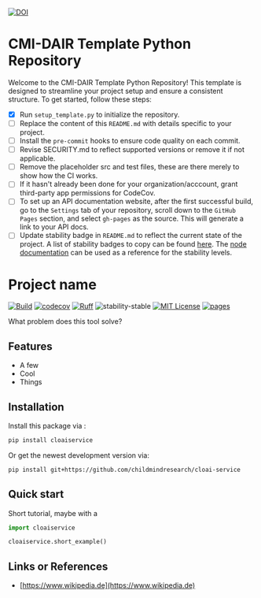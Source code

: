 [![DOI](https://zenodo.org/badge/657341621.svg)](https://zenodo.org/doi/10.5281/zenodo.10383685)

# CMI-DAIR Template Python Repository

Welcome to the CMI-DAIR Template Python Repository! This template is designed to streamline your project setup and ensure a consistent structure. To get started, follow these steps:


- [x] Run `setup_template.py` to initialize the repository.
- [ ] Replace the content of this `README.md` with details specific to your project.
- [ ] Install the `pre-commit` hooks to ensure code quality on each commit.
- [ ] Revise SECURITY.md to reflect supported versions or remove it if not applicable.
- [ ] Remove the placeholder src and test files, these are there merely to show how the CI works.
- [ ] If it hasn't already been done for your organization/acccount, grant third-party app permissions for CodeCov.
- [ ] To set up an API documentation website, after the first successful build, go to the `Settings` tab of your repository, scroll down to the `GitHub Pages` section, and select `gh-pages` as the source. This will generate a link to your API docs.
- [ ] Update stability badge in `README.md` to reflect the current state of the project. A list of stability badges to copy can be found [here](https://github.com/orangemug/stability-badges). The [node documentation](https://nodejs.org/docs/latest-v20.x/api/documentation.html#documentation_stability_index) can be used as a reference for the stability levels.

# Project name

[![Build](https://github.com/childmindresearch/cloai-service/actions/workflows/test.yaml/badge.svg?branch=main)](https://github.com/childmindresearch/cloai-service/actions/workflows/test.yaml?query=branch%3Amain)
[![codecov](https://codecov.io/gh/childmindresearch/cloai-service/branch/main/graph/badge.svg?token=22HWWFWPW5)](https://codecov.io/gh/childmindresearch/cloai-service)
[![Ruff](https://img.shields.io/endpoint?url=https://raw.githubusercontent.com/astral-sh/ruff/main/assets/badge/v2.json)](https://github.com/astral-sh/ruff)
![stability-stable](https://img.shields.io/badge/stability-stable-green.svg)
[![MIT License](https://img.shields.io/badge/license-MIT-blue.svg)](https://github.com/childmindresearch/cloai-service/blob/main/LICENSE)
[![pages](https://img.shields.io/badge/api-docs-blue)](https://childmindresearch.github.io/cloai-service)

What problem does this tool solve?

## Features

- A few
- Cool
- Things

## Installation

Install this package via :

```sh
pip install cloaiservice
```

Or get the newest development version via:

```sh
pip install git+https://github.com/childmindresearch/cloai-service
```

## Quick start

Short tutorial, maybe with a

```Python
import cloaiservice

cloaiservice.short_example()
```

## Links or References

- [https://www.wikipedia.de](https://www.wikipedia.de)
